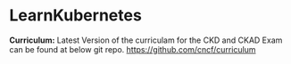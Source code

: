 # LearnKubernetes

**Curriculum:**
Latest Version of the curriculam for the CKD and CKAD Exam can be found at below git repo.
https://github.com/cncf/curriculum